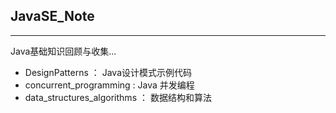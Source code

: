 ## JavaSE_Note
----

Java基础知识回顾与收集...


- DesignPatterns ： Java设计模式示例代码
- concurrent_programming : Java 并发编程
- data_structures_algorithms ： 数据结构和算法

